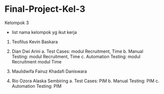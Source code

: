 # Final-Project-Kel-3

Kelompok 3
- list nama kelompok yg ikut kerja

1. Teofilus Kevin Baskara

2. Dian Dwi Arini
 a. Test Cases: modul Recruitment, Time
 b. Manual Testing: modul Recruitment, Time
 c. Automation Testing: 
      modul Recruitment
      modul Time
      
3. Maulidwifa Fairuz Khadafi Daniswara

4. Rio Ozora Alaska Sembiring
   a. Test Cases: PIM
   b. Manual Testing: PIM
   c. Automation Testing: PIM

